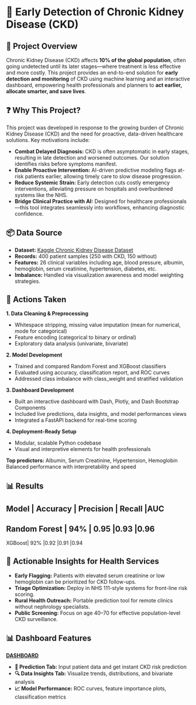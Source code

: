 # 🧠 Early Detection of Chronic Kidney Disease (CKD)
## 📍 Project Overview
Chronic Kidney Disease (CKD) affects **10% of the global population**, often going undetected until its later stages—where treatment is less effective and more costly. 
This project provides an end-to-end solution for **early detection and monitoring** of CKD using machine learning and an interactive dashboard, empowering health professionals and planners to **act earlier, 
allocate smarter, and save lives**.

## ❓ Why This Project?
This project was developed in response to the growing burden of Chronic Kidney Disease (CKD) and the need for proactive, data-driven healthcare solutions. Key motivations include:
- **Combat Delayed Diagnosis:** CKD is often asymptomatic in early stages, resulting in late detection and worsened outcomes. Our solution identifies risks before symptoms manifest.
- **Enable Proactive Intervention:** AI-driven predictive modeling flags at-risk patients earlier, allowing timely care to slow disease progression.
- **Reduce Systemic Strain:** Early detection cuts costly emergency interventions, alleviating pressure on hospitals and overburdened systems like the NHS.
- **Bridge Clinical Practice with AI:** Designed for healthcare professionals—this tool integrates seamlessly into workflows, enhancing diagnostic confidence.

## 📦 Data Source
- **Dataset:** [Kaggle Chronic Kidney Disease Dataset](https://www.kaggle.com/datasets/yasserhessein/chronic-kidney-disease)
- **Records:** 400 patient samples (250 with CKD, 150 without)
- **Features:** 26 clinical variables including age, blood pressure, albumin, hemoglobin, serum creatinine, hypertension, diabetes, etc.
- **Imbalance:** Handled via visualization awareness and model weighting strategies.

## 🧰 Actions Taken
**1. Data Cleaning & Preprocessing**
- Whitespace stripping, missing value imputation (mean for numerical, mode for categorical)
- Feature encoding (categorical to binary or ordinal)
- Exploratory data analysis (univariate, bivariate)
  
**2. Model Development**
- Trained and compared Random Forest and XGBoost classifiers
- Evaluated using accuracy, classification report, and ROC curves
- Addressed class imbalance with class_weight and stratified validation

**3. Dashboard Development**
- Built an interactive dashboard with Dash, Plotly, and Dash Bootstrap Components
- Included live predictions, data insights, and model performances views
- Integrated a FastAPI backend for real-time scoring

**4. Deployment-Ready Setup**
- Modular, scalable Python codebase
- Visual and interpretive elements for health professionals

**Top predictors:** Albumin, Serum Creatinine, Hypertension, Hemoglobin
Balanced performance with interpretability and speed

## 📊 Results
Model	| Accuracy	| Precision	| Recall	|AUC
----------------------------------------
Random Forest	| 94%	| 0.95	|0.93	|0.96
-----------------------------------------
XGBoost|	92%	|0.92	|0.91	|0.94

## 🧠 Actionable Insights for Health Services
- **Early Flagging:** Patients with elevated serum creatinine or low hemoglobin can be prioritized for CKD follow-ups.
- **Triage Optimization:** Deploy in NHS 111-style systems for front-line risk scoring.
- **Rural Health Outreach:** Portable prediction tool for remote clinics without nephrology specialists.
- **Public Screening:** Focus on age 40–70 for effective population-level CKD surveillance.

## 📊 Dashboard Features 
[**DASHBOARD**](https://chronic-kidney-disease-dashboard.onrender.com/)
- **🧾 Prediction Tab:** Input patient data and get instant CKD risk prediction
- **🔍 Data Insights Tab:** Visualize trends, distributions, and bivariate analysis
- **📈 Model Performance:** ROC curves, feature importance plots, classification metrics
